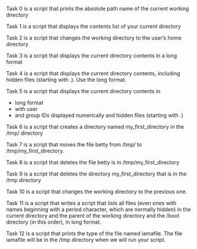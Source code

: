 Task 0 is a script that prints the absolute path name of the current working directory

Task 1 is a script that displays the contents list of your current directory

Task 2 is a script that changes the working directory to the user’s home directory

Task 3 is a script that displays the current directory contents in a long format

Task 4 is a script that displays the current directory contents, including hidden files (starting with .). Use the long format.

Task 5 is a script that displays the current directory contents in 
- long format
- with user 
- and group IDs displayed numerically and hidden files (starting with .)

Task 6 is a script that creates a directory named my_first_directory in the /tmp/ directory

Task 7 is a script that moves the file betty from /tmp/ to /tmp/my_first_directory.

Task 8 is a script that deletes the file betty is in /tmp/my_first_directory

Task 9 is a script that deletes the directory my_first_directory that is in the /tmp directory

Task 10 is a script that changes the working directory to the previous one.

Task 11 is a script that writes a script that lists all files (even ones with names beginning with a period character, which are normally hidden) in the current directory and the parent of the working directory and the /boot directory (in this order), in long format.

Task 12 is a script that prints the type of the file named iamafile. The file iamafile will be in the /tmp directory when we will run your script.

